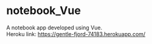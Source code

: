 # notebook_Vue

A notebook app developed using Vue.
<br>
Heroku link: https://gentle-fjord-74183.herokuapp.com/
